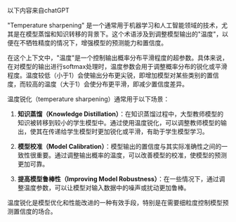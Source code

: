 <span class='notation'>以下内容来自chatGPT</span>

"Temperature sharpening" 是一个通常用于机器学习和人工智能领域的技术，尤其是在模型蒸馏和知识转移的背景下。这个术语涉及到调整模型输出的"温度"，以便在不牺牲精度的情况下，增强模型的预测能力和置信度。

在这个上下文中，"温度"是一个控制输出概率分布平滑程度的超参数。具体来说，在对模型的输出进行softmax处理时，温度参数会用于调整概率分布的锐化或平滑程度。温度较低（小于1）会使输出分布更尖锐，即增加模型对某些类别的置信度，而较高的温度（大于1）会使分布更平滑，即减少置信度差异。

温度锐化（temperature sharpening）通常用于以下场景：

1. **知识蒸馏（Knowledge Distillation）**：在知识蒸馏过程中，大型教师模型的知识被转移到较小的学生模型中。通过使用温度锐化，可以调整教师模型的输出，使其在传递给学生模型时更加锐化或平滑，有助于学生模型学习。
    
2. **模型校准（Model Calibration）**：模型输出的置信度与其实际准确性之间的一致性很重要。通过调整输出概率的温度，可以改善模型的校准，使模型的预测更加可靠。
    
3. **提高模型鲁棒性（Improving Model Robustness）**：在一些情况下，通过调整温度参数，可以让模型对输入数据中的噪声或扰动更加鲁棒。
    

温度锐化是模型优化和性能改进的一种有效手段，特别是在需要细粒度控制模型预测置信度的场合。